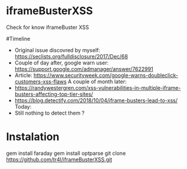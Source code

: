 # iframeBusterXSS
Check for know iframeBuster XSS

#Timeline
- Original issue discovred by myself: https://seclists.org/fulldisclosure/2017/Dec/68
- Couple of day after, google warn user: https://support.google.com/admanager/answer/7622991
- Article: https://www.securityweek.com/google-warns-doubleclick-customers-xss-flaws
A couple of month later: 
- https://randywestergren.com/xss-vulnerabilities-in-multiple-iframe-busters-affecting-top-tier-sites/
- https://blog.detectify.com/2018/10/04/iframe-busters-lead-to-xss/
Today:
- Still nothing to detect them ?
# Instalation
gem install faraday
gem install optparse
git clone https://github.com/tr4l/iframeBusterXSS.git


 
